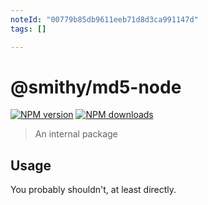 ```yaml
---
noteId: "00779b85db9611eeb71d8d3ca991147d"
tags: []

---
```


# @smithy/md5-node

[![NPM version](https://img.shields.io/npm/v/@smithy/hash-node/latest.svg)](https://www.npmjs.com/package/@smithy/hash-node)
[![NPM downloads](https://img.shields.io/npm/dm/@smithy/hash-node.svg)](https://www.npmjs.com/package/@smithy/hash-node)

> An internal package

## Usage

You probably shouldn't, at least directly.
